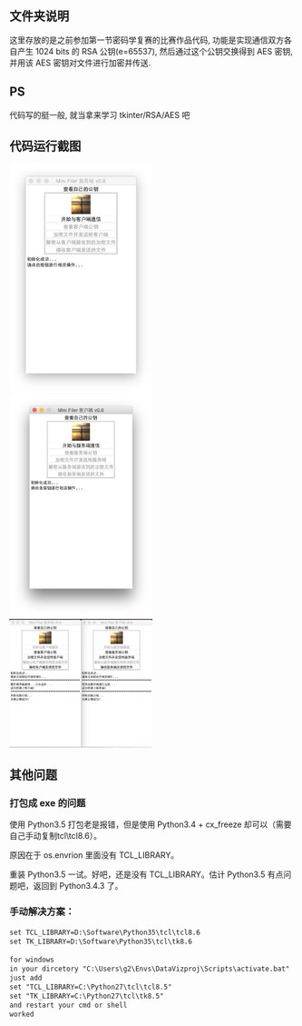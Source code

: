 ## 文件夹说明
这里存放的是之前参加第一节密码学复赛的比赛作品代码, 功能是实现通信双方各自产生 1024 bits 的 RSA 公钥(e=65537), 然后通过这个公钥交换得到 AES 密钥, 并用该 AES 密钥对文件进行加密并传送.

## PS
代码写的挺一般, 就当拿来学习 tkinter/RSA/AES 吧

## 代码运行截图
<img src="https://github.com/L1nwatch/about-cryptography/blob/master/%E7%AC%AC%E4%B8%80%E5%B1%8A%E5%AF%86%E7%A0%81%E5%AD%A6%E5%A4%8D%E8%B5%9B/run_picture/server.png" width="50%" height="50%">
<img src="https://github.com/L1nwatch/about-cryptography/blob/master/%E7%AC%AC%E4%B8%80%E5%B1%8A%E5%AF%86%E7%A0%81%E5%AD%A6%E5%A4%8D%E8%B5%9B/run_picture/client.png" width="50%" height="50%">
<img src="https://github.com/L1nwatch/about-cryptography/blob/master/%E7%AC%AC%E4%B8%80%E5%B1%8A%E5%AF%86%E7%A0%81%E5%AD%A6%E5%A4%8D%E8%B5%9B/run_picture/connect.png" width="50%" height="50%">

## 其他问题

### 打包成 exe 的问题

使用 Python3.5 打包老是报错，但是使用 Python3.4 + cx_freeze 却可以（需要自己手动复制tcl\tcl8.6）。

原因在于 os.envrion 里面没有 TCL_LIBRARY。

重装 Python3.5 一试。好吧，还是没有 TCL_LIBRARY。估计 Python3.5 有点问题吧，返回到 Python3.4.3 了。

### 手动解决方案：
    set TCL_LIBRARY=D:\Software\Python35\tcl\tcl8.6
    set TK_LIBRARY=D:\Software\Python35\tcl\tk8.6

    for windows
    in your dircetory "C:\Users\g2\Envs\DataVizproj\Scripts\activate.bat"
    just add
    set "TCL_LIBRARY=C:\Python27\tcl\tcl8.5"
    set "TK_LIBRARY=C:\Python27\tcl\tk8.5"
    and restart your cmd or shell
    worked
